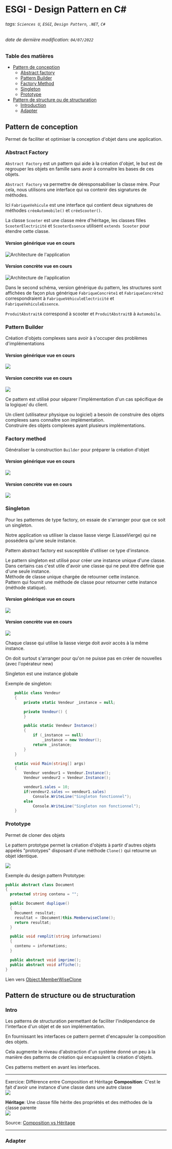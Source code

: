 # ESGI - Design Pattern en C#
###### tags: `Sciences U`, `ESGI`, `Design Pattern`, `.NET`, `C#`
###### date de dernière modification: `04/07/2022`

### Table des matières
- [Pattern de conception](#pattern-de-conception)  
  - [Abstract factory](#abstract-factory)  
  - [Pattern Builder](#pattern-builder)  
  - [Factory Method](#factory-method)  
  - [Singleton](#singleton)  
  - [Prototype](#prototype)  
- [Pattern de structure ou de structuration](#pattern-de-structure-ou-de-structuration)
  - [Introduction](#intro)
  - [Adapter](#adapter)

## Pattern de conception
Permet de faciliter et optimiser la conception d'objet dans une application.

### Abstract Factory
`Abstract Factory` est un pattern qui aide à la création d'objet, le but est de regrouper les objets en famille sans avoir à connaitre les bases de ces objets.  

`Abstract Factory` va permettre de déresponsabiliser la classe mère. Pour cela, nous utilisons une interface qui va contenir des signatures de méthodes.  

Ici `FabriqueVehicule` est une interface qui contient deux signatures de méthodes `créeAutomobile()` et `créeScooter()`.  

La classe `Scooter` est une classe mère d'héritage, les classes filles `ScooterElectricité` et `ScooterEssence` utilisent `extends Scooter` pour étendre cette classe.  

#### Version générique vue en cours
![Architecture de l'application](images/abstract_factory.png)

#### Version concrète vue en cours
![Architecture de l'application](images/abstract_factory2.png)

Dans le second schéma, version générique du pattern, les structures sont affichées de façon plus générique
`FabriqueConcrète1` et `FabriqueConcrète2` correspondraient à `FabriqueVéhiculeElectricité` et `FabriqueVehiculeEssence`.  

`ProduitAbstraitA` correspond à scooter et `ProduitAbstraitB` à `Automobile`.  

### Pattern Builder

Création d'objets complexes sans avoir à s'occuper des problèmes d'implémentations
#### Version générique vue en cours
<img src="images/pattern_builder.png">

#### Version concrète vue en cours
<img src="images/pattern_builder_2.png">

Ce pattern est utilisé pour séparer l'implémentation d'un cas spécifique de la logique/ du client.

Un client (utilisateur physique ou logiciel) a besoin de construire des objets complexes sans connaître son implémentation.  
Construire des objets complexes ayant plusieurs implémentations.  

### Factory method

Généraliser la construction
`Builder` pour préparer la création d'objet

#### Version générique vue en cours
<img src="images/factory_method_2.png">

#### Version concrète vue en cours
<img src="images/factory_method.png">

### Singleton

Pour les patternes de type factory, on essaie de s'arranger pour que ce soit un singleton.

Notre application va utiliser la classe liasse vierge (LiasseVierge) qui ne possédera qu'une seule instance.

Pattern abstract factory est susceptible d'utiliser ce type d'instance.

Le pattern singleton est utilisé pour créer une instance unique d'une classe.
Dans certains cas c'est utile d'avoir une classe qui ne peut être définie que d'une seule instance.  
Méthode de classe unique chargée de retourner cette instance.  
Pattern qui fournit une méthode de classe pour retourner cette instance (méthode statique).  

#### Version générique vue en cours
<img src="images/singleton.png">

#### Version concrète vue en cours
<img src="images/singleton_2.png">

Chaque classe qui utilise la liasse vierge doit avoir accès à la même instance.  

On doit surtout s'arranger pour qu'on ne puisse pas en créer de nouvelles (avec l'opérateur new)  

Singleton est une instance globale  

Exemple de singleton:
```csharp
    public class Vendeur
    {
        private static Vendeur _instance = null;

        private Vendeur() {
        }

        public static Vendeur Instance()
        {
            if (_instance == null)
                _instance = new Vendeur();
            return _instance;
        }
    }
```

```csharp
    static void Main(string[] args)
    {
        Vendeur vendeur1 = Vendeur.Instance();
        Vendeur vendeur2 = Vendeur.Instance();

        vendeur1.sales = 10;
        if(vendeur2.sales == vendeur1.sales)
            Console.WriteLine("Singleton fonctionnel");
        else
            Console.WriteLine("Singleton non fonctionnel");
    }
```

### Prototype

Permet de cloner des objets  

Le pattern prototype permet la création d'objets à partir d'autres objets appelés "prototypes" disposant d'une méthode `Clone()` qui retourne un objet identique.  

<img src="images/prototype.png">

Exemple du design pattern Prototype:
```csharp
public abstract class Document
{
  protected string contenu = "";

  public Document duplique()
  {
    Document resultat;
    resultat = (Document)this.MemberwiseClone();
    return resultat;
  }

  public void remplit(string informations)
  {
    contenu = informations;
  }

  public abstract void imprime();
  public abstract void affiche();
}
```
Lien vers [Object.MemberWiseClone](https://docs.microsoft.com/fr-fr/dotnet/api/system.object.memberwiseclone?view=net-6.0)

## Pattern de structure ou de structuration

### Intro

Les patterns de structuration permettant de faciliter l'indépendance de l'interface d'un objet et de son implémentation.  

En fournissant les interfaces ce pattern permet d'encapsuler la composition des objets.  

Cela augmente le niveau d'abstraction d'un système donné un peu à la manière des patterns de création qui encapsulent la création d'objets.  

Ces patterns mettent en avant les interfaces.  

----------
Exercice: Différence entre Composition et Héritage 
**Composition**: C'est le fait d'avoir une instance d'une classe dans une autre classe  
<img src="images/Composition.png">

**Héritage**: Une classe fille hérite des propriétés et des méthodes de la classe parente  
<img src="images/Héritage.png">

Source: [Composition vs Héritage](https://itexpert.fr/blog/concepts-fondamentaux-poo/#composition)  

----------
### Adapter

